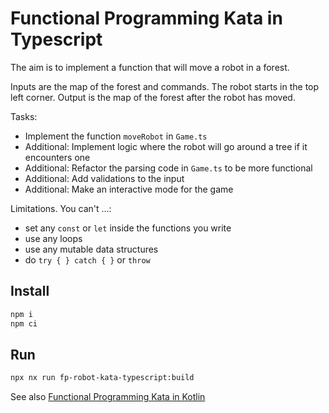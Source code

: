 # Functional Programming Kata in Typescript

The aim is to implement a function that will move a robot in a forest.

Inputs are the map of the forest and commands. The robot starts in the top left corner.
Output is the map of the forest after the robot has moved.

Tasks:

- Implement the function `moveRobot` in `Game.ts`
- Additional: Implement logic where the robot will go around a tree if it encounters one
- Additional: Refactor the parsing code in `Game.ts` to be more functional
- Additional: Add validations to the input
- Additional: Make an interactive mode for the game

Limitations. You can't ...:

- set any `const` or `let` inside the functions you write
- use any loops
- use any mutable data structures
- do `try { } catch { }` or `throw`

## Install

```bash
npm i
npm ci
```

## Run

```bash
npx nx run fp-robot-kata-typescript:build
```

See also [Functional Programming Kata in Kotlin](https://github.com/denyago/fp-robot-kata-kotlin)